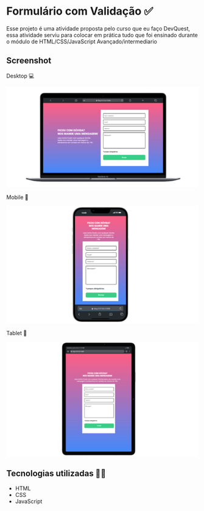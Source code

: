 # Formulário com Validação ✅

Esse projeto é uma atividade proposta pelo curso que eu faço DevQuest, essa atividade serviu para colocar em prática tudo que foi ensinado durante o módulo de HTML/CSS/JavaScript Avançado/intermediario

## Screenshot 
Desktop 💻

<img src="./src/design/desktop.png" alt="Captura de tela desktop">

Mobile 📱

<img src="./src/design/mobile.png" alt="Captura de tela mobile">

Tablet 📱

<img src="./src/design/tablet.png" alt="Captura de tela tablet">

## Tecnologias utilizadas 👨‍💻
- HTML
- CSS
- JavaScript
